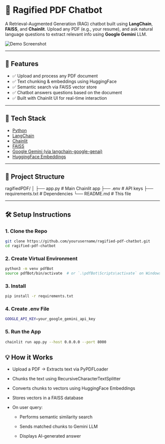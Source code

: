 # 📄 Ragified PDF Chatbot

A Retrieval-Augmented Generation (RAG) chatbot built using **LangChain**, **FAISS**, and **Chainlit**. Upload any PDF (e.g., your resume), and ask natural language questions to extract relevant info using **Google Gemini** LLM.

![Demo Screenshot](assets/demo-screenshot.png)

---

## 🚀 Features

- ✅ Upload and process any PDF document
- ✅ Text chunking & embeddings using HuggingFace
- ✅ Semantic search via FAISS vector store
- ✅ Chatbot answers questions based on the document
- ✅ Built with Chainlit UI for real-time interaction

---

## 🧱 Tech Stack

- [Python](https://www.python.org/)
- [LangChain](https://docs.langchain.com/)
- [Chainlit](https://docs.chainlit.io/)
- [FAISS](https://github.com/facebookresearch/faiss)
- [Google Gemini (via langchain-google-genai)](https://python.langchain.com/docs/integrations/llms/google_generative_ai/)
- [HuggingFace Embeddings](https://huggingface.co/sentence-transformers)

---

## 📂 Project Structure

ragifiedPDF/
│
├── app.py # Main Chainlit app
├── .env # API keys
├── requirements.txt # Dependencies
└── README.md # This file


---

## 🛠️ Setup Instructions

### 1. Clone the Repo

```bash
git clone https://github.com/yourusername/ragified-pdf-chatbot.git
cd ragified-pdf-chatbot
```

### 2. Create Virtual Environment

```bash
python3 -m venv pdfBot
source pdfBot/bin/activate  # or `.\pdfBot\Scripts\activate` on Windows
```

### 3. Install 

```bash
pip install -r requirements.txt
```

### 4. Create .env File

```bash 
GOOGLE_API_KEY=your_google_gemini_api_key
```

### 5. Run the App

```bash
chainlit run app.py --host 0.0.0.0 --port 8000
```

## 💡 How it Works
- Upload a PDF → Extracts text via PyPDFLoader

- Chunks the text using RecursiveCharacterTextSplitter

- Converts chunks to vectors using HuggingFace Embeddings

- Stores vectors in a FAISS database

- On user query:

	- Performs semantic similarity search

	- Sends matched chunks to Gemini LLM

	- Displays AI-generated answer